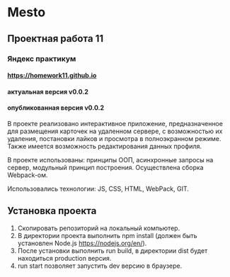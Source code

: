 # Mesto
## Проектная работа 11
### Яндекс практикум
#### https://homework11.github.io
#### актуальная версия v0.0.2
#### опубликованная версия v0.0.2

В проекте реализовано интерактивное приложение, предназначенное для размещения карточек на удаленном сервере, с возможностью их удаления, постановки лайков и просмотра в полноэкранном режиме. Также имеется возможность редактирования данных профиля.

В проекте использованы: принципы ООП, асинхронные запросы на сервер, модульный принцип построения. Осуществлена сборка Webpack-ом.

Использовались технологии: JS, CSS, HTML, WebPack, GIT.

## Установка проекта

1. Скопировать репозиторий на локальный компьютер.
2. В директории проекта выполнить npm install  (должен быть установлен Node.js <https://nodejs.org/en/>).
3. После установки выполнить run build, в директории dist будет находиться production версия.
4. run start позволяет запустить dev версию в браузере.